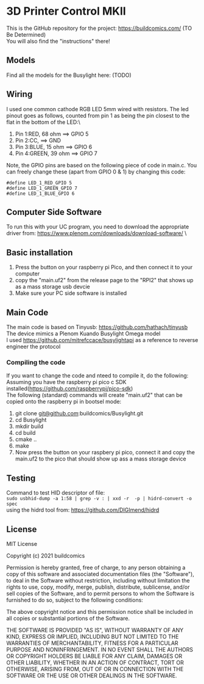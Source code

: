 # 3D Printer Control MKII
This is the GitHub repository for the project: https://buildcomics.com/ (TO Be Determined) \
You will also find the "instructions"  there!

## Models
Find all the models for the Busylight here: (TODO)

## Wiring
I used one common cathode RGB LED 5mm wired with resistors. The led pinout goes as follows, counted from pin 1 as being the pin closest to the flat in the bottom of the LED:\
1. Pin 1:RED, 68 ohm ==> GPIO 5
2. Pin 2:CC, ==> GND
3. Pin 3:BLUE, 15 ohm ==> GPIO 6
4. Pin 4:GREEN, 39 ohm ==> GPIO 7

Note, the GPIO pins are based on the following piece of code in main.c. You can freely change these (apart from GPIO 0 & 1) by changing this code:
```
#define LED_1_RED_GPIO 5
#define LED_1_GREEN_GPIO 7
#define LED_1_BLUE_GPIO 6
```
## Computer Side Software
To run this with your UC program, you need to download the appropriate driver from: https://www.plenom.com/downloads/download-software/ \

## Basic installation
1. Press the button on your raspberry pi Pico, and then connect it to your computer
2. copy the "main.uf2" from the release page to the "RPI2" that shows up as a mass storage usb devcie
3. Make sure your PC side software is installed

## Main Code
The main code is based on Tinyusb: https://github.com/hathach/tinyusb \
The device mimics a Plenom Kuando Busylight Omega model
\
I used https://github.com/mitrefccace/busylightapi as a reference to reverse engineer the protocol

### Compiling the code
If you want to change the code and nteed to compile it, do the following:
Assuming you have the raspberry pi pico c SDK installed(https://github.com/raspberrypi/pico-sdk) \
The following (standard) commands will create "main.uf2" that can be copied onto the raspberry pi in bootsel mode:
1. git clone git@github.com:buildcomics/Busylight.git
2. cd Busylight
3. mkdir build
4. cd build
5. cmake ..
6. make
7. Now press the button on your raspbery pi pico, connect it and copy the main.uf2 to the pico that should show up ass a mass storage device

## Testing
Command to test HID descriptor of file: \
`sudo usbhid-dump -a 1:58 | grep -v : | xxd -r  -p | hidrd-convert -o spec`
\
using the hidrd tool from: https://github.com/DIGImend/hidrd

## License
MIT License

Copyright (c) 2021 buildcomics

Permission is hereby granted, free of charge, to any person obtaining a copy
of this software and associated documentation files (the "Software"), to deal
in the Software without restriction, including without limitation the rights
to use, copy, modify, merge, publish, distribute, sublicense, and/or sell
copies of the Software, and to permit persons to whom the Software is
furnished to do so, subject to the following conditions:

The above copyright notice and this permission notice shall be included in all
copies or substantial portions of the Software.

THE SOFTWARE IS PROVIDED "AS IS", WITHOUT WARRANTY OF ANY KIND, EXPRESS OR
IMPLIED, INCLUDING BUT NOT LIMITED TO THE WARRANTIES OF MERCHANTABILITY,
FITNESS FOR A PARTICULAR PURPOSE AND NONINFRINGEMENT. IN NO EVENT SHALL THE
AUTHORS OR COPYRIGHT HOLDERS BE LIABLE FOR ANY CLAIM, DAMAGES OR OTHER
LIABILITY, WHETHER IN AN ACTION OF CONTRACT, TORT OR OTHERWISE, ARISING FROM,
OUT OF OR IN CONNECTION WITH THE SOFTWARE OR THE USE OR OTHER DEALINGS IN THE
SOFTWARE.
